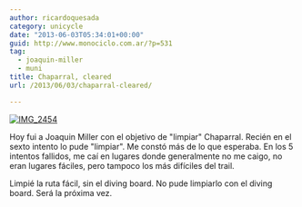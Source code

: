 ```yaml
---
author: ricardoquesada
category: unicycle
date: "2013-06-03T05:34:01+00:00"
guid: http://www.monociclo.com.ar/?p=531
tag:
  - joaquin-miller
  - muni
title: Chaparral, cleared
url: /2013/06/03/chaparral-cleared/

---
```

[![IMG_2454](http://www.monociclo.com.ar/blog/wp-content/uploads/2013/06/IMG_2454-e1370237546226.jpg)](http://www.monociclo.com.ar/blog/wp-content/uploads/2013/06/IMG_2454.jpg)

Hoy fui a Joaquin Miller con el objetivo de "limpiar" Chaparral. Recién en el sexto intento lo pude "limpiar".
Me constó más de lo que esperaba.
En los 5 intentos fallidos, me caí en lugares donde generalmente no me caigo, no eran lugares fáciles,
pero tampoco los más difíciles del trail.

Limpié la ruta fácil, sin el diving board. No pude limpiarlo con el diving board. Será la próxima vez.
